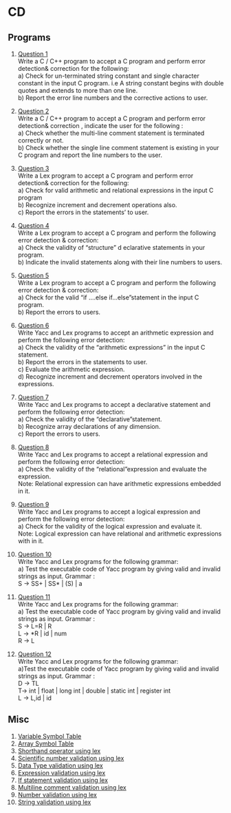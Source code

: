 # CD

## Programs

1. [Question 1](Programs/Question&#32;1)
    <br>
    Write a C / C++ program to accept a C program and perform error detection& correction for the following:
    <br>
    a) Check for un-terminated string constant and single character constant in the input C program. i.e A string constant begins with double quotes and extends to more than one line.
    <br>
    b) Report the error line numbers and the corrective actions to user.

2. [Question 2](Programs/Question&#32;2)
    <br>
    Write a C / C++ program to accept a C program and perform error detection& correction , indicate the user for the following :
    <br>
    a) Check whether the multi-line comment statement is terminated correctly or not.
    <br>
    b) Check whether the single line comment statement is existing in your C program and report the line numbers to the user.

3. [Question 3](Programs/Question&#32;3)
    <br>
    Write a Lex program to accept a C program and perform error detection& correction for the following:
    <br>
    a) Check for valid arithmetic and relational expressions in the input C program
    <br>
    b) Recognize increment and decrement operations also.
    <br>
    c) Report the errors in the statements’ to user.

4. [Question 4](Programs/Question&#32;4)
    <br>
    Write a Lex program to accept a C program and perform the following error detection & correction:
    <br>
    a) Check the validity of “​structure” d​ eclarative statements in your program.
    <br>
    b) Indicate the invalid statements along with their line numbers to users.

5. [Question 5](Programs/Question&#32;5)
    <br>
    Write a Lex program to accept a C program and perform the following error detection & correction:
    <br>
    a) Check for the valid “​if ....else if...else”​ statement in the input C program.
    <br>
    b) Report the errors to users.

6. [Question 6](Programs/Question&#32;6)
    <br>
    Write Yacc and Lex programs to accept an arithmetic expression and perform the following error detection:
    <br>
    a) Check the validity of the “​arithmetic expressions”​ in the input C statement.
    <br>
    b) Report the errors in the statements to user.
    <br>
    c) Evaluate the arithmetic expression.
    <br>
    d) Recognize increment and decrement operators involved in the expressions.

7. [Question 7](Programs/Question&#32;7)
    <br>
    Write Yacc and Lex programs to accept a declarative statement and perform the following error detection:
    <br>
    a) Check the validity of the “​declarative”​ statement.
    <br>
    b) Recognize array declarations of any dimension.
    <br>
    c) Report the errors to users.

8. [Question 8](Programs/Question&#32;8)
    <br>
    Write Yacc and Lex programs to accept a relational expression and perform the following error detection:
    <br>
    a) Check the validity of the “​relational”​ expression and evaluate the expression.
    <br>
    Note: Relational expression can have arithmetic expressions embedded in it.

9. [Question 9](Programs/Question&#32;9)
    <br>
    Write Yacc and Lex programs to accept a logical expression and perform the following error detection:
    <br>
    a) Check for the validity of the logical expression and evaluate it.
    <br>
    Note: Logical expression can have relational and arithmetic expressions with in it.

10. [Question 10](Programs/Question&#32;10)
    <br>
    Write Yacc and Lex programs for the following grammar:
    <br>
    a) Test the executable code of Yacc program by giving valid and invalid strings as input. Grammar :
    <br>
    S -> SS+ | SS* | (S) | a

11. [Question 11](Programs/Question&#32;11)
    <br>
    Write Yacc and Lex programs for the following grammar:
    <br>
    a) Test the executable code of Yacc program by giving valid and invalid strings as input. Grammar :
    <br>
    S -> L=R | R
    <br>
    L -> *R | id | num
    <br>
    R -> L

12. [Question 12](Programs/Question&#32;12)
    <br>
    Write Yacc and Lex programs for the following grammar:
    <br>
    a)Test the executable code of Yacc program by giving valid and invalid strings as input. Grammar :
    <br>
    D -> TL
    <br>
    T-> int | float | long int | double | static int | register int 
    <br>
    L -> L,id | id

## Misc 
1. [Variable Symbol Table](Misc/1.&#32;Arr&#32;Symbol&#32;Table.cpp)
2. [Array Symbol Table](Misc/2.&#32;Var&#32;Symbol&#32;Tables.cpp)
3. [Shorthand operator using lex](Misc/3.&#32;shorthand_operator.l)
4. [Scientific number validation using lex](Misc/4.&#32;scientific_number.l)
5. [Data Type validation using lex](Misc/5.&#32;data_type.l)
6. [Expression validation using lex](Misc/6.&#32;expression_val.l)
7. [If statement validation using lex](Misc/7.&#32;if_val.l)
8. [Multiline comment validation using lex](Misc/8.&#32;multiline_comment.l)
9. [Number validation using lex](Misc/9.&#32;number_val.l)
10. [String validation using lex](Misc/10.&#32;string_val.l)